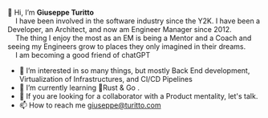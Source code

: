 <p> 👋 Hi, I’m <b>Giuseppe Turitto</b> <br />
         &nbsp;&nbsp;&nbsp;&nbsp;I have been involved in the software industry since the Y2K. I have been a Developer, an Architect, and now am Engineer Manager since 2012.<br/>
         &nbsp;&nbsp;&nbsp;&nbsp;The thing I enjoy the most as an EM is being a Mentor and a Coach and seeing my Engineers grow to places they only imagined in their dreams. <br/>
         &nbsp;&nbsp;&nbsp;&nbsp;I am becoming a good friend of chatGPT<br/>
</p>

- 👀 I’m interested in so many things, but mostly Back End development, Virtualization of Infrastructures, and CI/CD Pipelines
- 🌱 I’m currently learning 🦀Rust & Go .
- 💞️ If you are looking for a collaborator with a Product mentality, let's talk.
- 📫 How to reach me giuseppe@turitto.com

<!---
GTuritto/GTuritto is a ✨ special ✨ repository because its `README.md` (this file) appears on your GitHub profile.
You can click the Preview link to take a look at your changes.
--->

